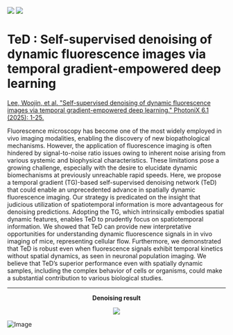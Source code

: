 <img src="https://img.shields.io/badge/Python-3776AB?style=flat&logo=Python&logoColor=white"/> <img src="https://img.shields.io/badge/PyTorch-EE4C2C?style=flat&logo=PyTorch&logoColor=white"/>

# TeD : Self-supervised denoising of dynamic fluorescence images via temporal gradient-empowered deep learning

[Lee, Woojin, et al. "Self-supervised denoising of dynamic fluorescence images via temporal gradient-empowered deep learning." PhotoniX 6.1 (2025): 1-25.](https://photonix.springeropen.com/articles/10.1186/s43074-025-00173-8#Sec190)


Fluorescence microscopy has become one of the most widely employed in vivo imaging modalities, enabling the discovery of new biopathological mechanisms. However, the application of fluorescence imaging is often hindered by signal-to-noise ratio issues owing to inherent noise arising from various systemic and biophysical characteristics. These limitations pose a growing challenge, especially with the desire to elucidate dynamic biomechanisms at previously unreachable rapid speeds. Here, we propose a temporal gradient (TG)-based self-supervised denoising network (TeD) that could enable an unprecedented advance in spatially dynamic fluorescence imaging. Our strategy is predicated on the insight that judicious utilization of spatiotemporal information is more advantageous for denoising predictions. Adopting the TG, which intrinsically embodies spatial dynamic features, enables TeD to prudently focus on spatiotemporal information. We showed that TeD can provide new interpretative opportunities for understanding dynamic fluorescence signals in in vivo imaging of mice, representing cellular flow. Furthermore, we demonstrated that TeD is robust even when fluorescence signals exhibit temporal kinetics without spatial dynamics, as seen in neuronal population imaging. We believe that TeD’s superior performance even with spatially dynamic samples, including the complex behavior of cells or organisms, could make a substantial contribution to various biological studies. 
***
<div align="center">
<p><strong>Denoising result</strong></p>
</div>
<div align="center">
<img src = "https://github.com/user-attachments/assets/ef670da3-ffe9-4615-9051-61743b10ddbf">
</div>

![Image](https://github.com/user-attachments/assets/dcaf0c60-6338-4af2-9688-2e48e04a7e71)
